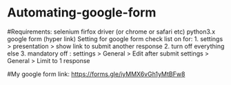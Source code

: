 # Automating-google-form

#Requirements:
  selenium firfox driver (or chrome or safari etc)
  python3.x
  google form (hyper link)
  Setting for google form
    check list on for:
    1. settings > presentation > show link to submit another response
    2. turn off everything else
    3. mandatory off :
       settings > General > Edit after submit
       settings > General > Limit to 1 response
       
  #My google form link:
    https://forms.gle/iyMMX6vGh1yMtBFw8
      
